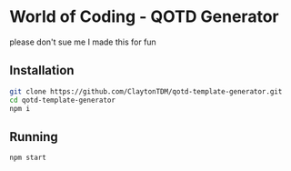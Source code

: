 # World of Coding - QOTD Generator
please don't sue me I made this for fun
## Installation
```bash
git clone https://github.com/ClaytonTDM/qotd-template-generator.git
cd qotd-template-generator
npm i
```

## Running
```
npm start
```
